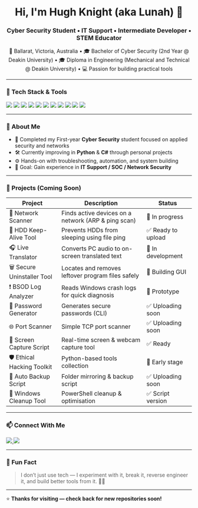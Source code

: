 <h1 align="center">Hi, I'm Hugh Knight (aka Lunah) 👋</h1>
<h3 align="center">Cyber Security Student • IT Support • Intermediate Developer • STEM Educator</h3>

<p align="center">
  📍 Ballarat, Victoria, Australia • 🎓 Bachelor of Cyber Security (2nd Year @ Deakin University) • 🎓 Diploma in Engineering (Mechanical and Technical @ Deakin University) • 💻 Passion for building practical tools
</p>

---

### 🔧 Tech Stack & Tools

<p>
  <img src="https://img.shields.io/badge/Python-3776AB?style=flat&logo=python&logoColor=white" />
  <img src="https://img.shields.io/badge/C%23-239120?style=flat&logo=c-sharp&logoColor=white" />
  <img src="https://img.shields.io/badge/PowerShell-5391FE?style=flat&logo=powershell&logoColor=white" />
  <img src="https://img.shields.io/badge/Bash-4EAA25?style=flat&logo=gnubash&logoColor=white" />
  <img src="https://img.shields.io/badge/Wireshark-1679A7?style=flat&logo=wireshark&logoColor=white" />
  <img src="https://img.shields.io/badge/Cisco-1BA0D7?style=flat&logo=cisco&logoColor=white" />
  <img src="https://img.shields.io/badge/Git-F05032?style=flat&logo=git&logoColor=white" />
  <img src="https://img.shields.io/badge/VS%20Code-007ACC?style=flat&logo=visualstudiocode&logoColor=white" />
  <img src="https://img.shields.io/badge/Kali%20Linux-557C94?style=flat&logo=kalilinux&logoColor=white" />
  <img src="https://img.shields.io/badge/Windows-0078D6?style=flat&logo=windows&logoColor=white" />
  <img src="https://img.shields.io/badge/Linux-FCC624?style=flat&logo=linux&logoColor=black" />
</p>

---

### 🚀 About Me

- 🔐 Completed my First-year **Cyber Security** student focused on applied security and networks  
- 🛠️ Currently improving in **Python** & **C#** through personal projects  
- ⚙️ Hands-on with troubleshooting, automation, and system building  
- 🎯 Goal: Gain experience in **IT Support / SOC / Network Security**  

---

### 📂 Projects (Coming Soon)

| Project | Description | Status |
|----------|-------------|--------|
| 🔎 Network Scanner | Finds active devices on a network (ARP & ping scan) | 🚧 In progress |
| 💾 HDD Keep-Alive Tool | Prevents HDDs from sleeping using file ping | ✅ Ready to upload |
| 🎧 Live Translator | Converts PC audio to on-screen translated text | 🚧 In development |
| 🗑️ Secure Uninstaller Tool | Locates and removes leftover program files safely | 🚧 Building GUI |
| ❗ BSOD Log Analyzer | Reads Windows crash logs for quick diagnosis | 🧪 Prototype |
| 🔐 Password Generator | Generates secure passwords (CLI) | ✅ Uploading soon |
| 🌐 Port Scanner | Simple TCP port scanner | ✅ Uploading soon |
| 🎥 Screen Capture Script | Real-time screen & webcam capture tool | ✅ Ready |
| 🛡️ Ethical Hacking Toolkit | Python-based tools collection | 🚧 Early stage |
| 🔁 Auto Backup Script | Folder mirroring & backup script | ✅ Uploading soon |
| 🧹 Windows Cleanup Tool | PowerShell cleanup & optimisation | ✅ Script version |


---

### 📫 Connect With Me

<p>
  <a href="https://www.linkedin.com/in/hugh-knight-australia" target="_blank">
    <img src="https://img.shields.io/badge/LinkedIn-Hugh%20Knight-0077B5?style=for-the-badge&logo=linkedin&logoColor=white">
  </a>
  <a href="https://github.com/HughKnightOCE" target="_blank">
    <img src="https://img.shields.io/badge/GitHub-HughKnightOCE-181717?style=for-the-badge&logo=github&logoColor=white">
  </a>
</p>

---

### 🧠 Fun Fact
> I don’t just use tech — I experiment with it, break it, reverse engineer it, and build better tools from it. 🔧🔥

---

⭐ **Thanks for visiting — check back for new repositories soon!**
